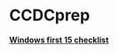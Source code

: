 # CCDCprep

[**Windows first 15 checklist**](https://github.com/WGU-CCDC/Blue-Team-Tools/blob/master/Windows/CCDCprep/Checklist/README.md)




